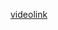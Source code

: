 [videolink](https://www.loom.com/share/dee6ecfa9f814ee0808399008fc4753e?sid=5349e0e1-9410-4a4a-9129-cc52ceeaa24b)